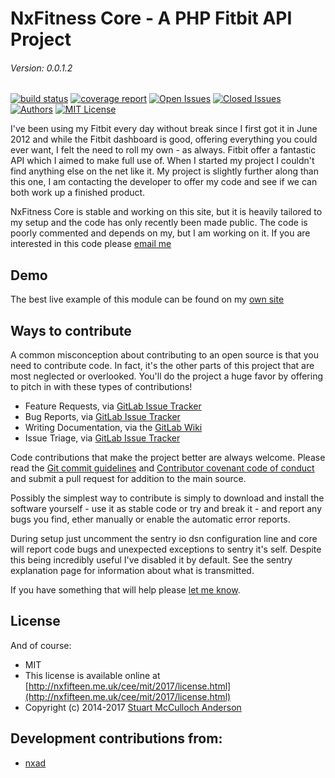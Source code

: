 NxFitness Core - A PHP Fitbit API Project
=========================================

###### Version: 0.0.1.2

[![build status](https://nxfifteen.me.uk/gitlab/nx-fitness/nxfitness-core/badges/master/build.svg)](https://nxfifteen.me.uk/gitlab/nx-fitness/nxfitness-core/commits/master)
[![coverage report](https://nxfifteen.me.uk/gitlab/nx-fitness/nxfitness-core/badges/master/coverage.svg)](https://nxfifteen.me.uk/gitlab/nx-fitness/nxfitness-core/commits/master)
[![Open Issues](http://ww3.nx15.me.uk/gitlab/149/issue/open)](https://nxfifteen.me.uk/gitlab/nx-fitness/nxfitness-core/issues)
[![Closed Issues](http://ww3.nx15.me.uk/gitlab/149/issue/closed)](https://nxfifteen.me.uk/gitlab/nx-fitness/nxfitness-core/issues?scope=all&state=closed)
[![Authors](http://ww3.nx15.me.uk/gitlab/149/authors)](https://nxfifteen.me.uk/gitlab/nx-fitness/nxfitness-core/graphs/master)
[![MIT License](http://ww3.nx15.me.uk/license/MIT)](https://nxfifteen.me.uk/gitlab/nx-fitness/nxfitness-core/blob/master/LICENSE.md)

I've been using my Fitbit every day without break since I first got it in June 2012 and while the Fitbit dashboard is good, offering everything you could ever want, I felt the need to roll my own - as always. 
Fitbit offer a fantastic API which I aimed to make full use of. When I started my project I couldn't find anything else on the net like it. My project is slightly further along than this one, I am contacting 
the developer to offer my code and see if we can both work up a finished product.

NxFitness Core is stable and working on this site, but it is heavily tailored to my setup and the code has only recently been made public. The code is poorly commented and depends on my, but I am working on it.
If you are interested in this code please [email me](https://nxfifteen.me.uk/about/me/contact/)

## Demo

The best live example of this module can be found on my [own site](https://nxfifteen.me.uk/health/)


## Ways to contribute

A common misconception about contributing to an open source is that you need to contribute code. In fact, it's the other parts of this project that are most neglected or overlooked. You'll do the project a huge 
favor by offering to pitch in with these types of contributions!

- Feature Requests, via [GitLab Issue Tracker](https://nxfifteen.me.uk/gitlab/nx-fitness/nxfitness-core/issues)
- Bug Reports, via [GitLab Issue Tracker](https://nxfifteen.me.uk/gitlab/nx-fitness/nxfitness-core/issues)
- Writing Documentation, via the [GitLab Wiki](https://nxfifteen.me.uk/gitlab/nx-fitness/nxfitness-core/wikis/home)
- Issue Triage, via [GitLab Issue Tracker](https://nxfifteen.me.uk/gitlab/nx-fitness/nxfitness-core/issues)
    
Code contributions that make the project better are always welcome. Please read the [Git commit guidelines](https://nxfifteen.me.uk/gitlab/nx-fitness/nxfitness-core/wikis/git-commit-guidelines) and 
[Contributor covenant code of conduct](https://nxfifteen.me.uk/gitlab/nx-fitness/nxfitness-core/wikis/contributor-covenant-code-of-conduct) and submit a pull request for addition to the main source.

Possibly the simplest way to contribute is simply to download and install the software yourself - use it as stable code or try and break it - and report any bugs you find, ether manually or enable the automatic error reports.

During setup just uncomment the sentry io dsn configuration line and core will report code bugs and unexpected exceptions to sentry it's self. Despite this being incredibly useful I've disabled it by default. See the sentry explanation page for information about what is transmitted.

If you have something that will help please [let me know](https://nxfifteen.me.uk/about/me/contact/).


## License

And of course:

* MIT
* This license is available online at [http://nxfifteen.me.uk/cee/mit/2017/license.html](http://nxfifteen.me.uk/cee/mit/2017/license.html)
* Copyright (c) 2014-2017 [Stuart McCulloch Anderson](https://nx15.at/whoami)


## Development contributions from:

* [nxad](https://nx15.at/whoami)
